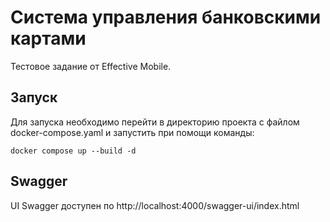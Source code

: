 # Система управления банковскими картами
Тестовое задание  от Effective Mobile.

## Запуск
Для запуска необходимо перейти в директорию проекта с файлом docker-compose.yaml и запустить при помощи команды:
```
docker compose up --build -d
```

## Swagger
UI Swagger доступен по http://localhost:4000/swagger-ui/index.html